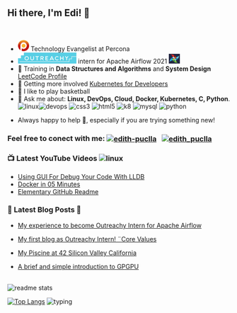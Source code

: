## **Hi there, I'm Edi!**  🐬

<br />

<!-- LIST-ACTIVITIES:START -->

- <img src="img/percona.png" width="25" height="25"> Technology Evangelist at Percona
- <img src="img/outreachy2.png" width="132" height="25"> intern for Apache Airflow 2021   <img src="img/airflow.jpeg" width="25" height="22"> 
- 🔭 Training in **Data Structures and Algorithms** and **System Design**  [LeetCode Profile](https://leetcode.com/Edithturn/)
- 👾 Getting more involved [Kubernetes for Developers](https://github.com/edithturn/CKAD-training)
- 🏀 I like to play basketball
- 💬 Ask me about:
**Linux, DevOps, Cloud, Docker, Kubernetes, C, Python**.
<img src="https://img.icons8.com/color/96/000000/linux.png" alt="linux" width="25" height="25"/><img src="https://cdn1.iconfinder.com/data/icons/devops-cycle/256/devops_cycle_1_filled-512.png" alt="devops" width="25" height="25"/> <img src="https://www.aloudinthecloud.com/images/gcp_icon_cloud.png" alt="css3" width="20" height="20"/> <img src="https://img.favpng.com/14/23/25/clip-art-france-silicon-valley-docker-vector-graphics-png-favpng-Nb3e14EUwkNhJd86iPTT2wQ84.jpg" alt="html5" width="27" height="20"/> <img src="https://w1.pngwing.com/pngs/241/864/png-transparent-amazon-logo-kubernetes-software-deployment-cloud-computing-orchestration-computer-cluster-amazon-web-services-microsoft-azure.png" alt="k8" width="29" height="20"/> <img src="https://img.icons8.com/color/452/c-programming.png" alt="mysql" width="20" height="20"/> <img src="https://img.icons8.com/color/96/000000/python.png" alt="python" width="20" height="20"/> </p><p align="center">
- Always happy to help 🙇, especially if you are trying something new!

<!--LIST-ACTIVITIES:END -->

### Feel free to conect with me:   <a href="https://linkedin.com/in/edithpuclla" target="blank"><img align="center" src="https://i.pinimg.com/originals/de/b4/6f/deb46f02a59e3b3a2aa58fac16290d63.gif" alt="edith-puclla" height="25" width="25" /></a> &nbsp; <a href="https://twitter.com/edithpuclla" target="blank"><img align="center" src="https://cliply.co/wp-content/uploads/2019/07/371907030_TWITTER_ICON_TRANSPARENT_400.gif" alt="edith_puclla" height="35" width="35" /></a> &nbsp;

<!--LIST-YOUTUBE:START -->

### 📺 Latest YouTube Videos <img src="https://images.vexels.com/media/users/3/141532/isolated/preview/3a36614d8dde3aa7ee06398cb6dc80cb-icono-de-goma-de-youtube-by-vexels.png" alt="linux" width="25" height="25"/>

- [Using GUI For Debug Your Code With LLDB](https://www.youtube.com/watch?v=2Yw1chhv7UQ)
- [Docker in 05 Minutes](https://www.youtube.com/watch?v=cxCG0cFgsd4)
- [Elementary GitHub Readme](https://www.youtube.com/watch?v=4Bh3JEjFr3w&t=26s)
 
 
 <!--LIST-YOUTUBE:END -->


<!--LIST-BLOGS:START -->

### 🌱 Latest Blog Posts :art:

<!-- BLOG-POST-LIST:START -->

- [My experience to become Outreachy Intern for Apache Airflow](https://dev.to/edithpuclla/my-experience-to-become-outreachy-intern-for-apache-airflow-48e6)

- [My first blog as Outreachy Intern! ¨Core Values](https://dev.to/edithpuclla/my-first-blog-as-outreachy-intern-core-values-a0)

- [My Piscine at 42 Silicon Valley California](https://medium.com/@edithpuclla/my-piscine-at-42-silicon-valley-ef662227ed6c)

- [A brief and simple introduction to GPGPU](https://medium.com/katsuhi-code/a-brief-and-simple-introduction-to-gpgpu-fdb43637fff6)


<!--LIST-BLOGS:END -->

<br />

<img src = "https://github-readme-stats.vercel.app/api?username=edithturn&&show_icons=true&theme=radical" alt="readme stats">

[![Top Langs](https://github-readme-stats.vercel.app/api/top-langs/?username=edithturn&layout=compact&theme=merko)](https://github.com/anuraghazra/github-readme-stats) <img height="164" width="350" alt="typing" src="https://i.pinimg.com/originals/a0/d5/81/a0d581666d26dd9c66bf8ed395cba948.gif">
